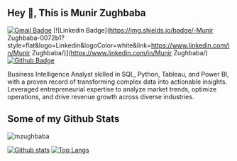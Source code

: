 ## Hey 👋, This is Munir Zughbaba
[![Gmail Badge](https://img.shields.io/badge/-mzughbaba@gmail.com-c14438?style=flat&logo=Gmail&logoColor=white&link=mailto:mzughbaba@gmail.com)](mailto:mzughbaba@gmail.com) 
[![Linkedin Badge](https://img.shields.io/badge/-Munir Zughbaba-0072b1?style=flat&logo=Linkedin&logoColor=white&link=https://www.linkedin.com/in/Munir Zughbaba/)](https://www.linkedin.com/in/Munir Zughbaba/) [![Github Badge](https://img.shields.io/badge/-mzughbaba-grey?style=flat&logo=github&logoColor=white&link=https://github.com/mzughbaba/)](https://www.github.com/mzughbaba/) <p align='left'>Business Intelligence Analyst skilled in SQL, Python, Tableau, and Power BI, with a proven record of transforming
complex data into actionable insights. Leveraged entrepreneurial expertise to analyze market trends, optimize
operations, and drive revenue growth across diverse industries.</p>
## Some of my Github Stats
<p align=left> <img src=https://komarev.com/ghpvc/?username=mzughbaba alt=mzughbaba /> </p>

[![Github stats](https://github-readme-stats.vercel.app/api?username=mzughbaba&show_icons=true&include_all_commits=true)](https://github.com/mzughbaba/github-readme-stats)
[![Top Langs](https://github-readme-stats.vercel.app/api/top-langs/?username=mzughbaba&layout=compact)](https://github.com/mzughbaba/github-readme-stats)

